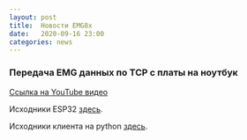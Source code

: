 ```yaml
---
layout: post
title:  Новости EMG8x
date:   2020-09-16 23:00
categories: news
---
```

### Передача EMG данных по TCP с платы на ноутбук

[Ссылка на YouTube видео]()

Исходники ESP32 [здесь](https://github.com/RF-Lab/emg_platform/blob/master/source/esp32/emg8x/main/app_main.c). 

Исходники клиента на python [здесь](https://github.com/RF-Lab/emg_platform/blob/master/source/python/hwtools/emg8x_tcp_client.py). 
